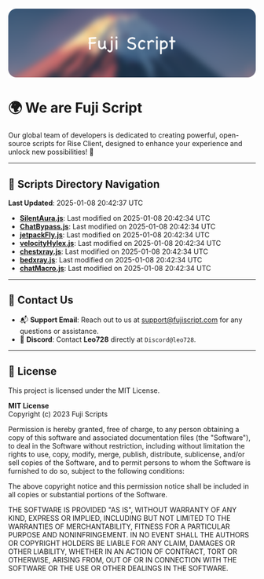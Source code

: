 ![Banner](.github/b.webp)

# 🌍 **We are Fuji Script**

Our global team of developers is dedicated to creating powerful, open-source scripts for Rise Client, designed to enhance your experience and unlock new possibilities! 🌟

---
<!-- SCRIPTS_NAVIGATION_START -->
## 📂 **Scripts Directory Navigation**

**Last Updated**: 2025-01-08 20:42:37 UTC

- **[SilentAura.js](scripts/SilentAura.js)**: Last modified on 2025-01-08 20:42:34 UTC
- **[ChatBypass.js](scripts/ChatBypass.js)**: Last modified on 2025-01-08 20:42:34 UTC
- **[jetpackFly.js](scripts/jetpackFly.js)**: Last modified on 2025-01-08 20:42:34 UTC
- **[velocityHylex.js](scripts/velocityHylex.js)**: Last modified on 2025-01-08 20:42:34 UTC
- **[chestxray.js](scripts/chestxray.js)**: Last modified on 2025-01-08 20:42:34 UTC
- **[bedxray.js](scripts/bedxray.js)**: Last modified on 2025-01-08 20:42:34 UTC
- **[chatMacro.js](scripts/chatMacro.js)**: Last modified on 2025-01-08 20:42:34 UTC

<!-- SCRIPTS_NAVIGATION_END -->

---

## 💬 **Contact Us**  
- 📬 **Support Email**: Reach out to us at [support@fujiscript.com](mailto:support@fujiscript.com) for any questions or assistance.  
- 💬 **Discord**: Contact **Leo728** directly at `Discord@leo728`.

---

## 📜 **License**

This project is licensed under the MIT License.  

**MIT License**  
Copyright (c) 2023 Fuji Scripts  

Permission is hereby granted, free of charge, to any person obtaining a copy of this software and associated documentation files (the "Software"), to deal in the Software without restriction, including without limitation the rights to use, copy, modify, merge, publish, distribute, sublicense, and/or sell copies of the Software, and to permit persons to whom the Software is furnished to do so, subject to the following conditions:  

The above copyright notice and this permission notice shall be included in all copies or substantial portions of the Software.  

THE SOFTWARE IS PROVIDED "AS IS", WITHOUT WARRANTY OF ANY KIND, EXPRESS OR IMPLIED, INCLUDING BUT NOT LIMITED TO THE WARRANTIES OF MERCHANTABILITY, FITNESS FOR A PARTICULAR PURPOSE AND NONINFRINGEMENT. IN NO EVENT SHALL THE AUTHORS OR COPYRIGHT HOLDERS BE LIABLE FOR ANY CLAIM, DAMAGES OR OTHER LIABILITY, WHETHER IN AN ACTION OF CONTRACT, TORT OR OTHERWISE, ARISING FROM, OUT OF OR IN CONNECTION WITH THE SOFTWARE OR THE USE OR OTHER DEALINGS IN THE SOFTWARE.  
